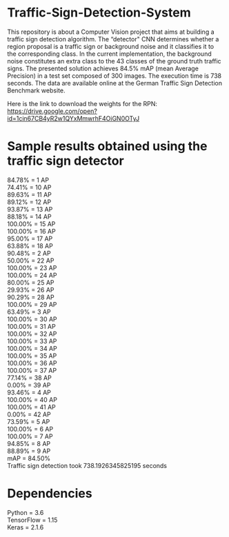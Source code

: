 # Traffic-Sign-Detection-System

This repository is about a Computer Vision project that aims at building a traffic sign detection algorithm. The “detector" CNN determines whether a region proposal is a traffic sign or background noise and it classifies it to the corresponding class. In the current implementation, the background noise constitutes an extra class to the 43 classes of the ground truth traffic signs. The presented solution achieves 84.5% mAP (mean Average Precision) in a test set composed of 300 images. The execution time is 738 seconds. The data are available online at the German Traffic Sign Detection Benchmark website.

Here is the link to download the weights for the RPN: https://drive.google.com/open?id=1cin67CB4yR2w1QYxMmwrhF4OiGN0OTyJ

# Sample results obtained using the traffic sign detector
84.78% = 1 AP  
74.41% = 10 AP  
89.63% = 11 AP  
89.12% = 12 AP  
93.87% = 13 AP  
88.18% = 14 AP  
100.00% = 15 AP  
100.00% = 16 AP  
95.00% = 17 AP  
63.88% = 18 AP  
90.48% = 2 AP  
50.00% = 22 AP  
100.00% = 23 AP  
100.00% = 24 AP  
80.00% = 25 AP  
29.93% = 26 AP  
90.29% = 28 AP  
100.00% = 29 AP  
63.49% = 3 AP  
100.00% = 30 AP  
100.00% = 31 AP  
100.00% = 32 AP  
100.00% = 33 AP  
100.00% = 34 AP  
100.00% = 35 AP  
100.00% = 36 AP  
100.00% = 37 AP  
77.14% = 38 AP  
0.00% = 39 AP  
93.46% = 4 AP  
100.00% = 40 AP  
100.00% = 41 AP  
0.00% = 42 AP  
73.59% = 5 AP  
100.00% = 6 AP  
100.00% = 7 AP  
94.85% = 8 AP  
88.89% = 9 AP  
mAP = 84.50%     
Traffic sign detection took 738.1926345825195 seconds

# Dependencies 
Python = 3.6  
TensorFlow = 1.15  
Keras = 2.1.6  
